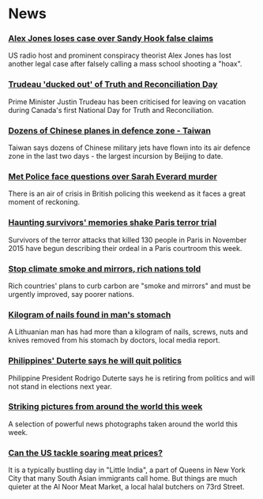 # News
### [Alex Jones loses case over Sandy Hook false claims](https://www.bbc.com/news/world-us-canada-58771927)
US radio host and prominent conspiracy theorist Alex Jones has lost another legal case after falsely calling a mass school shooting a "hoax".
### [Trudeau 'ducked out' of Truth and Reconciliation Day](https://www.bbc.com/news/world-us-canada-58765502)
Prime Minister Justin Trudeau has been criticised for leaving on vacation during Canada's first National Day for Truth and Reconciliation.
### [Dozens of Chinese planes in defence zone - Taiwan](https://www.bbc.com/news/world-asia-58771369)
Taiwan says dozens of Chinese military jets have flown into its air defence zone in the last two days - the largest incursion by Beijing to date.
### [Met Police face questions over Sarah Everard murder](https://www.bbc.com/news/uk-58772787)
There is an air of crisis in British policing this weekend as it faces a great moment of reckoning.
### [Haunting survivors' memories shake Paris terror trial](https://www.bbc.com/news/world-europe-58759778)
Survivors of the terror attacks that killed 130 people in Paris in November 2015 have begun describing their ordeal in a Paris courtroom this week. 
### [Stop climate smoke and mirrors, rich nations told](https://www.bbc.com/news/science-environment-58774786)
Rich countries' plans to curb carbon are "smoke and mirrors" and must be urgently improved, say poorer nations. 
### [Kilogram of nails found in man's stomach](https://www.bbc.com/news/world-europe-58771370)
A Lithuanian man has had more than a kilogram of nails, screws, nuts and knives removed from his stomach by doctors, local media report.
### [Philippines' Duterte says he will quit politics](https://www.bbc.com/news/world-asia-58772586)
Philippine President Rodrigo Duterte says he is retiring from politics and will not stand in elections next year.
### [Striking pictures from around the world this week](https://www.bbc.com/news/in-pictures-58761284)
A selection of powerful news photographs taken around the world this week.
### [Can the US tackle soaring meat prices?](https://www.bbc.com/news/business-58659478)
It is a typically bustling day in "Little India", a part of Queens in New York City that many South Asian immigrants call home. But things are much quieter at the Al Noor Meat Market, a local halal butchers on 73rd Street.
